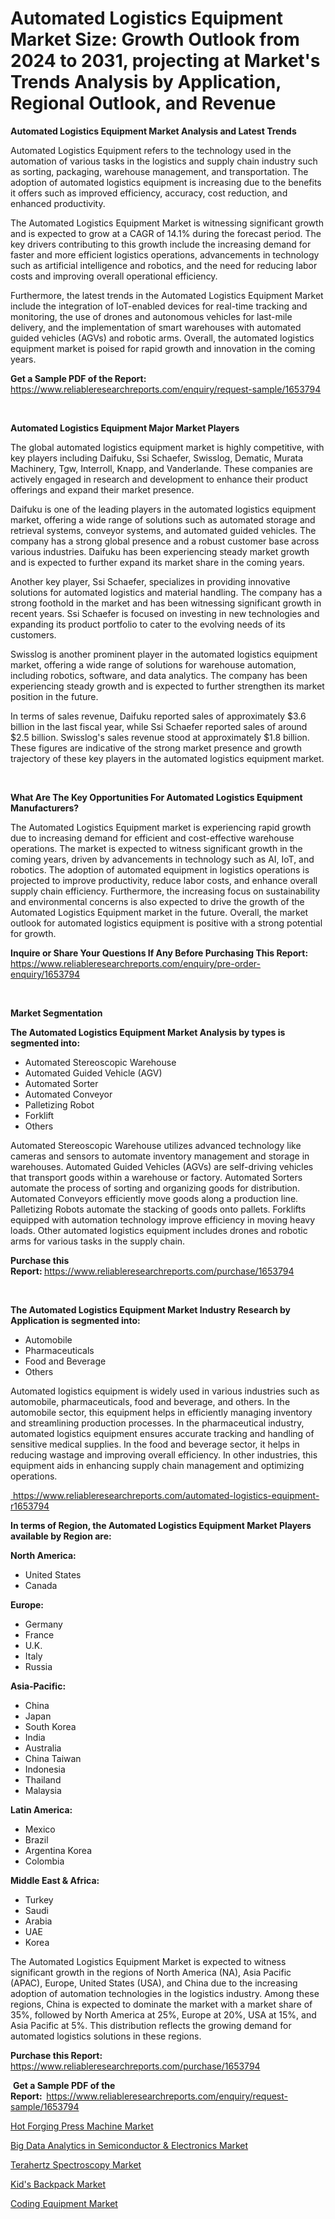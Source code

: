 <p><h1>Automated Logistics Equipment Market Size: Growth Outlook from 2024 to 2031, projecting at Market's Trends Analysis by Application, Regional Outlook, and Revenue</h1></p><p><strong>Automated Logistics Equipment Market Analysis and Latest Trends</strong></p>
<p><p>Automated Logistics Equipment refers to the technology used in the automation of various tasks in the logistics and supply chain industry such as sorting, packaging, warehouse management, and transportation. The adoption of automated logistics equipment is increasing due to the benefits it offers such as improved efficiency, accuracy, cost reduction, and enhanced productivity.</p><p>The Automated Logistics Equipment Market is witnessing significant growth and is expected to grow at a CAGR of 14.1% during the forecast period. The key drivers contributing to this growth include the increasing demand for faster and more efficient logistics operations, advancements in technology such as artificial intelligence and robotics, and the need for reducing labor costs and improving overall operational efficiency.</p><p>Furthermore, the latest trends in the Automated Logistics Equipment Market include the integration of IoT-enabled devices for real-time tracking and monitoring, the use of drones and autonomous vehicles for last-mile delivery, and the implementation of smart warehouses with automated guided vehicles (AGVs) and robotic arms. Overall, the automated logistics equipment market is poised for rapid growth and innovation in the coming years.</p></p>
<p><strong>Get a Sample PDF of the Report:&nbsp;</strong> <a href="https://www.reliableresearchreports.com/enquiry/request-sample/1653794">https://www.reliableresearchreports.com/enquiry/request-sample/1653794</a></p>
<p>&nbsp;</p>
<p><strong>Automated Logistics Equipment Major Market Players</strong></p>
<p><p>The global automated logistics equipment market is highly competitive, with key players including Daifuku, Ssi Schaefer, Swisslog, Dematic, Murata Machinery, Tgw, Interroll, Knapp, and Vanderlande. These companies are actively engaged in research and development to enhance their product offerings and expand their market presence.</p><p>Daifuku is one of the leading players in the automated logistics equipment market, offering a wide range of solutions such as automated storage and retrieval systems, conveyor systems, and automated guided vehicles. The company has a strong global presence and a robust customer base across various industries. Daifuku has been experiencing steady market growth and is expected to further expand its market share in the coming years.</p><p>Another key player, Ssi Schaefer, specializes in providing innovative solutions for automated logistics and material handling. The company has a strong foothold in the market and has been witnessing significant growth in recent years. Ssi Schaefer is focused on investing in new technologies and expanding its product portfolio to cater to the evolving needs of its customers.</p><p>Swisslog is another prominent player in the automated logistics equipment market, offering a wide range of solutions for warehouse automation, including robotics, software, and data analytics. The company has been experiencing steady growth and is expected to further strengthen its market position in the future.</p><p>In terms of sales revenue, Daifuku reported sales of approximately $3.6 billion in the last fiscal year, while Ssi Schaefer reported sales of around $2.5 billion. Swisslog's sales revenue stood at approximately $1.8 billion. These figures are indicative of the strong market presence and growth trajectory of these key players in the automated logistics equipment market.</p></p>
<p>&nbsp;</p>
<p><strong>What Are The Key Opportunities For Automated Logistics Equipment Manufacturers?</strong></p>
<p><p>The Automated Logistics Equipment market is experiencing rapid growth due to increasing demand for efficient and cost-effective warehouse operations. The market is expected to witness significant growth in the coming years, driven by advancements in technology such as AI, IoT, and robotics. The adoption of automated equipment in logistics operations is projected to improve productivity, reduce labor costs, and enhance overall supply chain efficiency. Furthermore, the increasing focus on sustainability and environmental concerns is also expected to drive the growth of the Automated Logistics Equipment market in the future. Overall, the market outlook for automated logistics equipment is positive with a strong potential for growth.</p></p>
<p><strong>Inquire or Share Your Questions If Any Before Purchasing This Report:</strong> <a href="https://www.reliableresearchreports.com/enquiry/pre-order-enquiry/1653794">https://www.reliableresearchreports.com/enquiry/pre-order-enquiry/1653794</a></p>
<p>&nbsp;</p>
<p><strong>Market Segmentation</strong></p>
<p><strong>The Automated Logistics Equipment Market Analysis by types is segmented into:</strong></p>
<p><ul><li>Automated Stereoscopic Warehouse</li><li>Automated Guided Vehicle (AGV)</li><li>Automated Sorter</li><li>Automated Conveyor</li><li>Palletizing Robot</li><li>Forklift</li><li>Others</li></ul></p>
<p><p>Automated Stereoscopic Warehouse utilizes advanced technology like cameras and sensors to automate inventory management and storage in warehouses. Automated Guided Vehicles (AGVs) are self-driving vehicles that transport goods within a warehouse or factory. Automated Sorters automate the process of sorting and organizing goods for distribution. Automated Conveyors efficiently move goods along a production line. Palletizing Robots automate the stacking of goods onto pallets. Forklifts equipped with automation technology improve efficiency in moving heavy loads. Other automated logistics equipment includes drones and robotic arms for various tasks in the supply chain.</p></p>
<p><strong>Purchase this Report:&nbsp;</strong><a href="https://www.reliableresearchreports.com/purchase/1653794">https://www.reliableresearchreports.com/purchase/1653794</a></p>
<p>&nbsp;</p>
<p><strong>The Automated Logistics Equipment Market Industry Research by Application is segmented into:</strong></p>
<p><ul><li>Automobile</li><li>Pharmaceuticals</li><li>Food and Beverage</li><li>Others</li></ul></p>
<p><p>Automated logistics equipment is widely used in various industries such as automobile, pharmaceuticals, food and beverage, and others. In the automobile sector, this equipment helps in efficiently managing inventory and streamlining production processes. In the pharmaceutical industry, automated logistics equipment ensures accurate tracking and handling of sensitive medical supplies. In the food and beverage sector, it helps in reducing wastage and improving overall efficiency. In other industries, this equipment aids in enhancing supply chain management and optimizing operations.</p></p>
<p><a href="https://www.reliableresearchreports.com/automated-logistics-equipment-r1653794">&nbsp;https://www.reliableresearchreports.com/automated-logistics-equipment-r1653794</a></p>
<p><strong>In terms of Region, the Automated Logistics Equipment Market Players available by Region are:</strong></p>
<p>
    <p> <strong> North America: </strong>
        <ul>
            <li>United States</li>
            <li>Canada</li>
        </ul>
        </p> 
    <p> <strong> Europe: </strong>
        <ul>
            <li>Germany</li>
            <li>France</li>
            <li>U.K.</li>
            <li>Italy</li>
            <li>Russia</li>
        </ul>
        </p> 
    <p> <strong> Asia-Pacific: </strong>
        <ul>
            <li>China</li>
            <li>Japan</li>
            <li>South Korea</li>
            <li>India</li>
            <li>Australia</li>
            <li>China Taiwan</li>
            <li>Indonesia</li>
            <li>Thailand</li>
            <li>Malaysia</li>
        </ul>
        </p> 
    <p> <strong> Latin America: </strong>
        <ul>
            <li>Mexico</li>
            <li>Brazil</li>
            <li>Argentina Korea</li>
            <li>Colombia</li>
        </ul>
        </p> 
    <p> <strong> Middle East & Africa: </strong>
        <ul>
            <li>Turkey</li>
            <li>Saudi</li>
            <li>Arabia</li>
            <li>UAE</li>
            <li>Korea</li>
        </ul>
    </p>
    </p>
<p><p>The Automated Logistics Equipment Market is expected to witness significant growth in the regions of North America (NA), Asia Pacific (APAC), Europe, United States (USA), and China due to the increasing adoption of automation technologies in the logistics industry. Among these regions, China is expected to dominate the market with a market share of 35%, followed by North America at 25%, Europe at 20%, USA at 15%, and Asia Pacific at 5%. This distribution reflects the growing demand for automated logistics solutions in these regions.</p></p>
<p><strong>Purchase this Report: </strong><a href="https://www.reliableresearchreports.com/purchase/1653794">https://www.reliableresearchreports.com/purchase/1653794</a></p>
<p>&nbsp;<strong>Get a Sample PDF of the Report:&nbsp;&nbsp;</strong><a href="https://www.reliableresearchreports.com/enquiry/request-sample/1653794">https://www.reliableresearchreports.com/enquiry/request-sample/1653794</a></p>
<p><strong></strong></p>
<p><p><a href="https://medium.com/@eloisadavis1985/future-trends-in-global-hot-forging-press-machine-market-market-insights-and-analysis-from-2024-to-c4776d447ffa">Hot Forging Press Machine Market</a></p><p><a href="https://github.com/joannagoyvaerts/Market-Research-Report-List-4/blob/main/big-data-analytics-in-semiconductor-electronics-market.md">Big Data Analytics in Semiconductor & Electronics Market</a></p><p><a href="https://medium.com/@valeriecruz61/terahertz-spectroscopy-market-trends-and-analysis-opportunities-and-challenges-for-future-growth-96fb69e44200">Terahertz Spectroscopy Market</a></p><p><a href="https://github.com/lubmix/Market-Research-Report-List-4/blob/main/kids-backpack-market.md">Kid's Backpack Market</a></p><p><a href="https://medium.com/@stephaniewynterk145/coding-equipment-market-size-is-growing-at-cagr-of-12-8-5669d8cbee31">Coding Equipment Market</a></p></p>